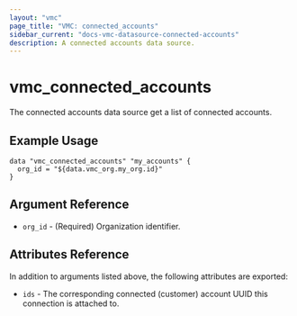 ```yaml
---
layout: "vmc"
page_title: "VMC: connected_accounts"
sidebar_current: "docs-vmc-datasource-connected-accounts"
description: A connected accounts data source.
---
```


# vmc_connected_accounts

The connected accounts data source get a list of connected accounts.

## Example Usage

```hcl
data "vmc_connected_accounts" "my_accounts" {
  org_id = "${data.vmc_org.my_org.id}"
}
```

## Argument Reference

* `org_id` - (Required) Organization identifier.

## Attributes Reference

In addition to arguments listed above, the following attributes are exported:

* `ids` - The corresponding connected (customer) account UUID this connection is attached to.
